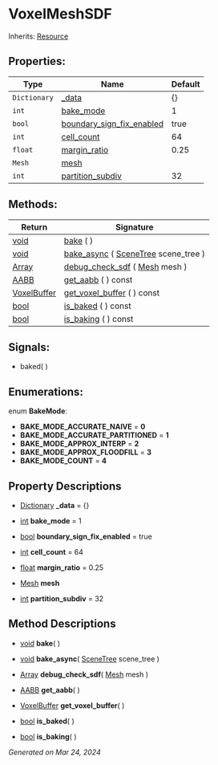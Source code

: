# VoxelMeshSDF

Inherits: [Resource](https://docs.godotengine.org/en/stable/classes/class_resource.html)



## Properties: 


Type          | Name                                                       | Default 
------------- | ---------------------------------------------------------- | --------
`Dictionary`  | [_data](#i__data)                                          | {}      
`int`         | [bake_mode](#i_bake_mode)                                  | 1       
`bool`        | [boundary_sign_fix_enabled](#i_boundary_sign_fix_enabled)  | true    
`int`         | [cell_count](#i_cell_count)                                | 64      
`float`       | [margin_ratio](#i_margin_ratio)                            | 0.25    
`Mesh`        | [mesh](#i_mesh)                                            |         
`int`         | [partition_subdiv](#i_partition_subdiv)                    | 32      
<p></p>

## Methods: 


Return                                                                    | Signature                                                                                                                    
------------------------------------------------------------------------- | -----------------------------------------------------------------------------------------------------------------------------
[void](#)                                                                 | [bake](#i_bake) ( )                                                                                                          
[void](#)                                                                 | [bake_async](#i_bake_async) ( [SceneTree](https://docs.godotengine.org/en/stable/classes/class_scenetree.html) scene_tree )  
[Array](https://docs.godotengine.org/en/stable/classes/class_array.html)  | [debug_check_sdf](#i_debug_check_sdf) ( [Mesh](https://docs.godotengine.org/en/stable/classes/class_mesh.html) mesh )        
[AABB](https://docs.godotengine.org/en/stable/classes/class_aabb.html)    | [get_aabb](#i_get_aabb) ( ) const                                                                                            
[VoxelBuffer](VoxelBuffer.md)                                             | [get_voxel_buffer](#i_get_voxel_buffer) ( ) const                                                                            
[bool](https://docs.godotengine.org/en/stable/classes/class_bool.html)    | [is_baked](#i_is_baked) ( ) const                                                                                            
[bool](https://docs.godotengine.org/en/stable/classes/class_bool.html)    | [is_baking](#i_is_baking) ( ) const                                                                                          
<p></p>

## Signals: 

- baked( ) 

## Enumerations: 

enum **BakeMode**: 

- <span id="i_BAKE_MODE_ACCURATE_NAIVE"></span>**BAKE_MODE_ACCURATE_NAIVE** = **0**
- <span id="i_BAKE_MODE_ACCURATE_PARTITIONED"></span>**BAKE_MODE_ACCURATE_PARTITIONED** = **1**
- <span id="i_BAKE_MODE_APPROX_INTERP"></span>**BAKE_MODE_APPROX_INTERP** = **2**
- <span id="i_BAKE_MODE_APPROX_FLOODFILL"></span>**BAKE_MODE_APPROX_FLOODFILL** = **3**
- <span id="i_BAKE_MODE_COUNT"></span>**BAKE_MODE_COUNT** = **4**


## Property Descriptions

- [Dictionary](https://docs.godotengine.org/en/stable/classes/class_dictionary.html)<span id="i__data"></span> **_data** = {}


- [int](https://docs.godotengine.org/en/stable/classes/class_int.html)<span id="i_bake_mode"></span> **bake_mode** = 1


- [bool](https://docs.godotengine.org/en/stable/classes/class_bool.html)<span id="i_boundary_sign_fix_enabled"></span> **boundary_sign_fix_enabled** = true


- [int](https://docs.godotengine.org/en/stable/classes/class_int.html)<span id="i_cell_count"></span> **cell_count** = 64


- [float](https://docs.godotengine.org/en/stable/classes/class_float.html)<span id="i_margin_ratio"></span> **margin_ratio** = 0.25


- [Mesh](https://docs.godotengine.org/en/stable/classes/class_mesh.html)<span id="i_mesh"></span> **mesh**


- [int](https://docs.godotengine.org/en/stable/classes/class_int.html)<span id="i_partition_subdiv"></span> **partition_subdiv** = 32


## Method Descriptions

- [void](#)<span id="i_bake"></span> **bake**( ) 


- [void](#)<span id="i_bake_async"></span> **bake_async**( [SceneTree](https://docs.godotengine.org/en/stable/classes/class_scenetree.html) scene_tree ) 


- [Array](https://docs.godotengine.org/en/stable/classes/class_array.html)<span id="i_debug_check_sdf"></span> **debug_check_sdf**( [Mesh](https://docs.godotengine.org/en/stable/classes/class_mesh.html) mesh ) 


- [AABB](https://docs.godotengine.org/en/stable/classes/class_aabb.html)<span id="i_get_aabb"></span> **get_aabb**( ) 


- [VoxelBuffer](VoxelBuffer.md)<span id="i_get_voxel_buffer"></span> **get_voxel_buffer**( ) 


- [bool](https://docs.godotengine.org/en/stable/classes/class_bool.html)<span id="i_is_baked"></span> **is_baked**( ) 


- [bool](https://docs.godotengine.org/en/stable/classes/class_bool.html)<span id="i_is_baking"></span> **is_baking**( ) 


_Generated on Mar 24, 2024_
